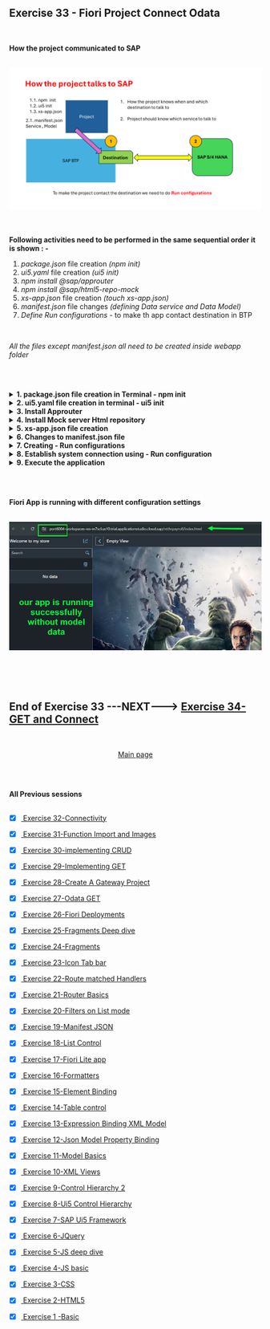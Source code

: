 ## Exercise 33 - Fiori Project Connect Odata

</br>

**How the project communicated to SAP**

</br>
<img src="./files/ui5e33-1b.png" >
</br></br>

</br>

**Following activities need to be performed in the same sequential order it is shown : -**

1. *package.json* file creation *(npm init)*
2. *ui5.yaml* file creation *(ui5 init)*
3. *npm install @sap/approuter*
4. *npm install @sap/html5-repo-mock*
5. *xs-app.json* file creation *(touch xs-app.json)*
6. *manifest.json* file changes *(defining Data service and Data Model)*
7. *Define Run configurations* - to make th app contact destination in BTP

</br>

*All the files except manifest.json all need to be created inside webapp folder*

</br></br>

<details>
<summary> <b> 1. package.json file creation in Terminal - npm init </b> </summary>
</br>
<img src="./files/ui5e33-2.png" >
</br></br>
<img src="./files/ui5e33-3.png" >
</br></br>
<img src="./files/ui5e33-4.png" >
</br></br>
</details>

<details>
<summary> <b> 2. ui5.yaml file creation in terminal - ui5 init </b> </summary>
</br>

Check whether the SAP ui5 command line interface is installed in the system  *command ( npm list -g )*

</br>
<img src="./files/ui5e33-5a.png" >
</br></br>

Install SAP ui5 (Command line interface) CLI if it is not installed you may get error if it is installed can proceed to next step

</br></br>
<img src="./files/ui5e33-5.png" >
</br></br>

do ui5 init for the project to create ui5.yaml file (config for ui5)

</br></br>
<img src="./files/ui5e33-6.png" >
</br></br>
<img src="./files/ui5e33-7.png" >
</br></br>
</details>

<details>
<summary> <b> 3. Install Approuter </b> </summary>
</br>

use npm install command for installing app router as shown below

</br>
<img src="./files/ui5e33-8.png" >
</br></br>
</details>

<details>
<summary> <b> 4. Install Mock server Html repository </b> </summary>
</br>

use npm install command for installing html5 mock server 

</br>
<img src="./files/ui5e33-9.png" >
</br></br>
</details>

<details>
<summary> <b> 5. xs-app.json file creation </b> </summary>
</br>

command : *touch xs-app.json* to create file xs-app.json

```bat
touch xs-app.json
```

</br>
<img src="./files/ui5e33-10.png" >
</br></br>

The file will be blank by default we need to define the configuration as shown below


"source" : "^/sap/opu/odata/" - this redirects any url call to OData service in the destination maintained in BTP

</br>
<img src="./files/ui5e33-11.png" >
</br></br>

add the OData service name to the source section in the xs-app.json file as shown below

</br>

```json

{
    "welcomeFile": "index.html",
    "authenticationMethod": "none",
    "sessionTimeout": 10,
    "routes":[
        {
            "authenticationType": "none",
            "csrfProtection": false,
            "source" : "^/sap/opu/odata/sap/ZJUNE_19062024_SRV/",
            "destination": "S4D"
        }, 
        {
            "source": "^(.*)$",
            "target": "$1",
            "service": "html5-apps-repo-rt"
        }
    ]
}

```

in json file on source section this symbol is used '^' it is a regular expression in JS : https://www.w3schools.com/jsref/jsref_obj_regexp.asp

</br></br>
</details>


<details>
<summary> <b> 6. Changes to manifest.json file </b> </summary>
</br>

added following 2 section to manifest.json file

```json

// section 1 - App 
    "sap.app": {
        "id": "ntt.hr.payroll",
        "description": "{{APP_TITLE}}",
        "applicationVersion": "1.0.0",
        "type": "application",
        "title": "{{APP_DESCRIPTION}}",
        "i18n": "i18n/i18n.properties",
//////////////////////////////     CHANGE BEGIN   
        "dataSources": {

            "danteService":{
                "uri": "/sap/opu/odata/sap/ZJUNE_19062024_SRV/",
                "type" : "OData",
                "settings": {
                    "odataVersion": "2.0"
                }
            }
        }
    }
//////////////////////////////     CHANGE END

// section 2 - models 

        "models": {
            "i18n": {
                "type": "sap.ui.model.resource.ResourceModel",
                "uri": "i18n/i18n.properties"
            },
            "local": {      // set this default model  from "" to "local"
                "type": "sap.ui.model.json.JSONModel",
                "uri": "model/mockdata/fruits.json"
            },
//////////////////////////////     CHANGE BEGIN                    
            "":{
                "type": "sap.ui.model.odata.v2.ODataModel",
                "settings":{

                },

                "dataSource": "danteService",
                "preload": true
            }
//////////////////////////////     CHANGE END                
        }

```

</br></br>

**manifest.json before change**

```JSON
{
    "_version": "1.123",
    "sap.app": {
        "id": "ntt.hr.payroll",
        "description": "{{APP_TITLE}}",
        "applicationVersion": "1.0.0",
        "type": "application",
        "title": "{{APP_DESCRIPTION}}",
        "i18n": "i18n/i18n.properties"
    },
    "sap.ui": {
        "technology": "UI5",
        "icons": {
            "icon": "sap-icon://home"
        },
        "deviceTypes": {
            "desktop": true,
            "tablet": true,
            "phone": true
        }
    },
    "sap.ui5": {
        "dependencies": {
            "minUI5Version": "1.123",
            "libs": {
                "sap.m": {},
                "sap.ui.table": {}
            }
        },
        "rootView":{
            "id": "idAppView",
            "type": "XML",
            "viewName": "ntt.hr.payroll.view.App"
        },
        "routing": {
            "config":{
                "routerClass": "sap.m.routing.Router",
                "viewPath": "ntt.hr.payroll.view",
                "viewType": "XML",
                "controlId": "appCon",
                "clearControlAggregation": true
            },
            "routes":[{
                "name": "Master",
                "target": ["Facepage","Secondpage"],
                "pattern": ""
            },{
                "name": "Detail",
                "target": ["Facepage","Datapage"],
                "pattern": "Detail/{fruitId}"
            }],
            "targets": {
                "Facepage":{
                    "viewName": "View1",
                    "controlAggregation": "masterPages"
                },
                "Secondpage":{
                    "viewName": "empty",
                    "controlAggregation": "detailPages"
                },
                "Datapage":{
                    "viewName": "View2",
                    "controlAggregation": "detailPages"
                }
            }
        },

        "contentDensities": {
            "compact": true,
            "cozy": true
        },
        "library": {
            "css": "css/mystyle.css"
        },
        "models": {
            "i18n": {
                "type": "sap.ui.model.resource.ResourceModel",
                "uri": "i18n/i18n.properties"
            },
            "": {
                "type": "sap.ui.model.json.JSONModel",
                "uri": "model/mockdata/fruits.json"
            }
        }
    }
}

```

</br></br>

**manifest.json after change**

```JSON

{
    "_version": "1.25.0",
    "sap.app": {
        "id": "ntt.hr.payroll",
        "description": "{{APP_TITLE}}",
        "applicationVersion": {
            "version": "1.0.0"    
        },
        "type": "application",
        "title": "{{APP_DESCRIPTION}}",
        "i18n": "i18n/i18n.properties",
        "dataSources": {

            "danteService": {
                "uri": "/sap/opu/odata/sap/ZJUNE_19062024_SRV/",
                "type" : "OData",
                "settings": {
                    "odataVersion": "2.0"
                }
            }
        }
    },
    "sap.ui": {
        "technology": "UI5",
        "icons": {
            "icon": "sap-icon://home"
        },
        "deviceTypes": {
            "desktop": true,
            "tablet": true,
            "phone": true
        }
    },
    "sap.ui5": {
        "dependencies": {
            "minUI5Version": "1.123",
            "libs": {
                "sap.m": {},
                "sap.ui.table": {}
            }
        },
        "rootView":{
            "id": "idAppView",
            "type": "XML",
            "viewName": "ntt.hr.payroll.view.App"
        },
        "routing": {
            "config":{
                "routerClass": "sap.m.routing.Router",
                "viewPath": "ntt.hr.payroll.view",
                "viewType": "XML",
                "controlId": "appCon",
                "clearControlAggregation": true
            },
            "routes":[{
                "name": "Master",
                "target": ["Facepage","Secondpage"],
                "pattern": ""
            },{
                "name": "Detail",
                "target": ["Facepage","Datapage"],
                "pattern": "Detail/{fruitId}"
            }],
            "targets": {
                "Facepage":{
                    "viewName": "View1",
                    "controlAggregation": "masterPages"
                },
                "Secondpage":{
                    "viewName": "empty",
                    "controlAggregation": "detailPages"
                },
                "Datapage":{
                    "viewName": "View2",
                    "controlAggregation": "detailPages"
                }
            }
        },

        "contentDensities": {
            "compact": true,
            "cozy": true
        },
        "library": {
            "css": "css/mystyle.css"
        },
        "models": {
            "i18n": {
                "type": "sap.ui.model.resource.ResourceModel",
                "uri": "i18n/i18n.properties"
            },
            "local": {
                "type": "sap.ui.model.json.JSONModel",
                "uri": "model/mockdata/fruits.json"
            },
            "":{
                "type": "sap.ui.model.odata.v2.ODataModel",
                "settings":{

                },

                "dataSource": "danteService",
                "preload": true
            }
        }
    }
}


```
</br></br>
</details>


<details>
<summary> <b> 7. Creating - Run configurations </b> </summary>
</br>
<img src="./files/ui5e33-12a.png" >
</br></br>

Since these apps are created by Fiori open application generator this is showing up in the menu but our app is not showing in the section

</br>

**Solution :**

The problem is due to large amount of folders in our projects directory - we have home/usr/projects/ui5/our-projects-built-here

navigate to our specific project folder we want to create run configurations

</br></br>
<img src="./files/ui5e33-13.png" >
</br></br>
<img src="./files/ui5e33-14.png" >
</br></br>
<img src="./files/ui5e33-15a.png" >
</br></br>
<img src="./files/ui5e33-16.png" >
</br></br>
<img src="./files/ui5e33-17.png" >
</br></br>
<img src="./files/ui5e33-18.png" >
</br></br>
<img src="./files/ui5e33-19.png" >
</br></br>
</details>

<details>
<summary> <b> 8. Establish system connection using - Run configuration </b> </summary>
</br>
<img src="./files/ui5e33-20.png" >
</br></br>
<img src="./files/ui5e33-21.png" >
</br></br>
<img src="./files/ui5e33-22.png" >
</br></br>
</details>

<details>
<summary> <b> 9. Execute the application </b> </summary>
</br>
<img src="./files/ui5e33-23.png" >
</br></br>
<img src="./files/ui5e33-24.png" >
</br></br>

**Open Run and Debug tab and you can see the session running also check debug console in terminal section**

</br>
<img src="./files/ui5e33-25.png" >
</br></br>
</details>

</br></br>

**Fiori App is running with different configuration settings**

</br>
<img src="./files/ui5e33-26.png" >
</br></br>

</br>
</br></br>

## End of Exercise 33 ---NEXT---> <a href="https://github.com/Octavius-Dante/Arthelais/tree/main/ex_34"> Exercise 34-GET and Connect </a>
</br>
<p align="center"> <a href="https://github.com/Octavius-Dante/Arthelais/tree/main"> Main page </a> </p>


</br></br>

**All Previous sessions**
</br></br>

<!-- - [x] <a href="https://github.com/Octavius-Dante/Arthelais/tree/main/ex_37"> Exercise 37-Deploy app to launchpad</a>
- [x] <a href="https://github.com/Octavius-Dante/Arthelais/tree/main/ex_36"> Exercise 36-WebIde and Git integration</a>
- [x] <a href="https://github.com/Octavius-Dante/Arthelais/tree/main/ex_35"> Exercise 35-POST, GET and DELETE from Fiori</a>
- [x] <a href="https://github.com/Octavius-Dante/Arthelais/tree/main/ex_34"> Exercise 34-GET and Connect</a>
- [x] <a href="https://github.com/Octavius-Dante/Arthelais/tree/main/ex_33"> Exercise 33-Fiori Project Connect Odata</a> -->
- [x] <a href="https://github.com/Octavius-Dante/Arthelais/tree/main/ex_32"> Exercise 32-Connectivity</a>
- [x] <a href="https://github.com/Octavius-Dante/Arthelais/tree/main/ex_31"> Exercise 31-Function Import and Images</a>
- [x] <a href="https://github.com/Octavius-Dante/Arthelais/tree/main/ex_30"> Exercise 30-implementing CRUD</a>
- [x] <a href="https://github.com/Octavius-Dante/Arthelais/tree/main/ex_29"> Exercise 29-Implementing GET</a>
- [x] <a href="https://github.com/Octavius-Dante/Arthelais/tree/main/ex_28"> Exercise 28-Create A Gateway Project</a>
- [x] <a href="https://github.com/Octavius-Dante/Arthelais/tree/main/ex_27"> Exercise 27-Odata GET</a>
- [x] <a href="https://github.com/Octavius-Dante/Arthelais/tree/main/ex_26"> Exercise 26-Fiori Deployments</a>
- [x] <a href="https://github.com/Octavius-Dante/Arthelais/tree/main/ex_25"> Exercise 25-Fragments Deep dive</a>
- [x] <a href="https://github.com/Octavius-Dante/Arthelais/tree/main/ex_24"> Exercise 24-Fragments</a>
- [x] <a href="https://github.com/Octavius-Dante/Arthelais/tree/main/ex_23"> Exercise 23-Icon Tab bar</a>
- [x] <a href="https://github.com/Octavius-Dante/Arthelais/tree/main/ex_22"> Exercise 22-Route matched Handlers</a>
- [x] <a href="https://github.com/Octavius-Dante/Arthelais/tree/main/ex_21"> Exercise 21-Router Basics</a>
- [x] <a href="https://github.com/Octavius-Dante/Arthelais/tree/main/ex_20"> Exercise 20-Filters on List mode</a>
- [x] <a href="https://github.com/Octavius-Dante/Arthelais/tree/main/ex_19"> Exercise 19-Manifest JSON</a>
- [x] <a href="https://github.com/Octavius-Dante/Arthelais/tree/main/ex_18"> Exercise 18-List Control</a>
- [x] <a href="https://github.com/Octavius-Dante/Arthelais/tree/main/ex_17"> Exercise 17-Fiori Lite app</a>
- [x] <a href="https://github.com/Octavius-Dante/Arthelais/tree/main/ex_16"> Exercise 16-Formatters </a>
- [x] <a href="https://github.com/Octavius-Dante/Arthelais/tree/main/ex_15"> Exercise 15-Element Binding</a>
- [x] <a href="https://github.com/Octavius-Dante/Arthelais/tree/main/ex_14"> Exercise 14-Table control</a>
- [x] <a href="https://github.com/Octavius-Dante/Arthelais/tree/main/ex_13"> Exercise 13-Expression Binding XML Model</a>
- [x] <a href="https://github.com/Octavius-Dante/Arthelais/tree/main/ex_12"> Exercise 12-Json Model Property Binding</a>
- [x] <a href="https://github.com/Octavius-Dante/Arthelais/tree/main/ex_11"> Exercise 11-Model Basics </a>
- [x] <a href="https://github.com/Octavius-Dante/Arthelais/tree/main/ex_10"> Exercise 10-XML Views </a>
- [x] <a href="https://github.com/Octavius-Dante/Arthelais/tree/main/ex_9"> Exercise 9-Control Hierarchy 2</a>
- [x] <a href="https://github.com/Octavius-Dante/Arthelais/tree/main/ex_8"> Exercise 8-Ui5 Control Hierarchy </a>
- [x] <a href="https://github.com/Octavius-Dante/Arthelais/tree/main/ex_7"> Exercise 7-SAP Ui5 Framework </a>
- [x] <a href="https://github.com/Octavius-Dante/Arthelais/tree/main/ex_6"> Exercise 6-JQuery </a>
- [x] <a href="https://github.com/Octavius-Dante/Arthelais/tree/main/ex_5"> Exercise 5-JS deep dive </a>
- [x] <a href="https://github.com/Octavius-Dante/Arthelais/tree/main/ex_4"> Exercise 4-JS basic </a>
- [x] <a href="https://github.com/Octavius-Dante/Arthelais/tree/main/ex_3"> Exercise 3-CSS </a>
- [x] <a href="https://github.com/Octavius-Dante/Arthelais/tree/main/ex_2"> Exercise 2-HTML5</a>
- [x] <a href="https://github.com/Octavius-Dante/Arthelais/tree/main/ex_1"> Exercise 1 -Basic </a>


<!--

<details>
<summary> <b> ALL CODE CHANGES - TODAY SESSION </b> </summary>
</br>
</br>

</br>
</br>
<img src="./files/capmd12-96a.png" >
</br>
</br>
</details>

-->